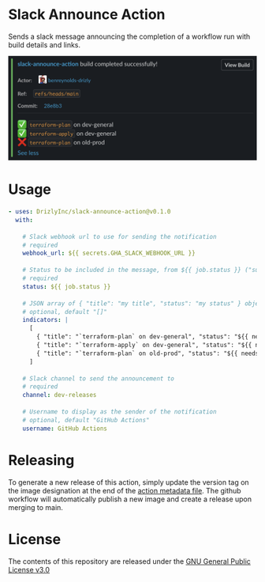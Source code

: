 # Slack Announce Action

Sends a slack message announcing the completion of a workflow run with build details and links.

![Screenshot](/msg-screenshot.png)

# Usage

```yaml
- uses: DrizlyInc/slack-announce-action@v0.1.0
  with:

    # Slack webhook url to use for sending the notification
    # required
    webhook_url: ${{ secrets.GHA_SLACK_WEBHOOK_URL }}

    # Status to be included in the message, from ${{ job.status }} ("success", "failure", or "cancelled")
    # required
    status: ${{ job.status }}

    # JSON array of { "title": "my title", "status": "my status" } objects to provide statuses of individual steps or jobs
    # optional, default "[]"
    indicators: |
      [
        { "title": "`terraform-plan` on dev-general", "status": "${{ needs.terraform-plan-dev-general.result }}" },
        { "title": "`terraform-apply` on dev-general", "status": "${{ needs.terraform-apply-dev-general.result }}" },
        { "title": "`terraform-plan` on old-prod", "status": "${{ needs.terraform-plan-old-prod.result }}" },
      ]

    # Slack channel to send the announcement to
    # required
    channel: dev-releases

    # Username to display as the sender of the notification
    # optional, default "GitHub Actions"
    username: GitHub Actions
```

# Releasing

To generate a new release of this action, simply update the version tag on the image designation at the end of the [action metadata file](./action.yml). The github workflow will automatically publish a new image and create a release upon merging to main.

# License

The contents of this repository are released under the [GNU General Public License v3.0](LICENSE)